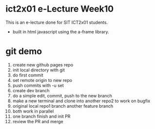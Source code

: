 # ict2x01 e-Lecture Week10
This is an e-lecture done for SIT ICT2x01 students.

- built in html javascript using the a-frame library.

# git demo
1. create new github pages repo
2. init local directory with git
3. do first commit
4. set remote origin to new repo
5. push commits with -u set
6. create dev branch
7. do a simple edit, commit, push to the new branch
8. make a new terminal and clone into another repo2 to work on bugfix
9. original local repo1 branch another feature branch
10. both work in parallel
11. one branch finish and init PR
12. review the PR and merge